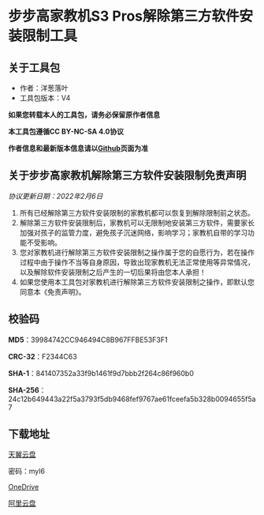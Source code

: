 # 步步高家教机S3 Pros解除第三方软件安装限制工具

## 关于工具包
- 作者：洋葱落叶
- 工具包版本：V4

**如果您转载本人的工具包，请务必保留原作者信息**

**本工具包遵循CC BY-NC-SA 4.0协议**

**作者信息和最新版本信息请以[Github](https://github.com/ycly2333/EEBBK_package_tool/blob/main/S3Pros.md)页面为准**

## 关于步步高家教机解除第三方软件安装限制免责声明
*协议更新日期：2022年2月6日*
1. 所有已经解除第三方软件安装限制的家教机都可以恢复到解除限制前之状态。
2. 解除第三方软件安装限制后，家教机可以无限制地安装第三方软件，需要家长加强对孩子的监管力度，避免孩子沉迷网络，影响学习；家教机自带的学习功能不受影响。
3. 您对家教机进行解除第三方软件安装限制之操作属于您的自愿行为，若在操作过程中由于操作不当等自身原因，导致出现家教机无法正常使用等异常情况，以及解除软件安装限制之后产生的一切后果将由您本人承担！
4. 如果您使用本工具包对家教机进行解除第三方软件安装限制之操作，即默认您同意本《免责声明》。

## 校验码
**MD5**：39984742CC946494C8B967FFBE53F3F1

**CRC-32**：F2344C63

**SHA-1**：841407352a33f9b1461f9d7bbb2f264c86f960b0

**SHA-256**：24c12b649443a22f5a3793f5db9468fef9767ae61fceefa5b328b0094655f5a7

## 下载地址
[天翼云盘](https://cloud.189.cn/t/zaYjMra2uAZv)

密码：myl6

[OneDrive](https://dljz-my.sharepoint.com/:f:/g/personal/ycly_nii_ink/EvsJKNpEwotEhwakT9OdVZUBz_8Mxhc2YnkukuCYF4tZag?e=8p1ktA)

[阿里云盘](https://www.aliyundrive.com/s/U6PvGyvMk96)
